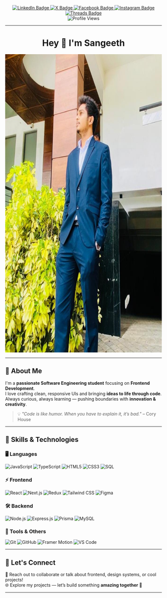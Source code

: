 <!-- PROFILE BADGES -->
<div align="center" id="badges">
  <a href="https://www.linkedin.com/in/your-link-here">
    <img src="https://img.shields.io/badge/LinkedIn-blue?style=for-the-badge&logo=linkedin&logoColor=white" alt="LinkedIn Badge"/>
  </a>
  <a href="https://x.com/your-link-here">
    <img src="https://img.shields.io/badge/X-1DA1F2?style=for-the-badge&logo=x&logoColor=white" alt="X Badge"/>
  </a>
  <a href="https://facebook.com/your-link-here">
    <img src="https://img.shields.io/badge/Facebook-1877F2?style=for-the-badge&logo=facebook&logoColor=white" alt="Facebook Badge"/>
  </a>
  <a href="https://instagram.com/your-link-here">
    <img src="https://img.shields.io/badge/Instagram-E4405F?style=for-the-badge&logo=instagram&logoColor=white" alt="Instagram Badge"/>
  </a>
  <a href="https://threads.net/your-link-here">
    <img src="https://img.shields.io/badge/Threads-000000?style=for-the-badge&logo=threads&logoColor=white" alt="Threads Badge"/>
  </a>
</div>

<div align="center">
  <img src="https://komarev.com/ghpvc/?username=ssulochanaherath&style=flat-square&color=blue" alt="Profile Views"/>
</div>

---

<h1 align="center">Hey 👋 I'm Sangeeth</h1>

<div align="center">
  <img src="https://github.com/ssulochanaherath/ssulochanaherath/blob/main/assets/banner.jpg?raw=true" alt="Banner" width="1000" height="960"/>
</div>

---

## 💫 About Me
I'm a **passionate Software Engineering student** focusing on **Frontend Development**.  
I love crafting clean, responsive UIs and bringing **ideas to life through code**.  
Always curious, always learning — pushing boundaries with **innovation & creativity**.

> 💡 *"Code is like humor. When you have to explain it, it’s bad."* – Cory House

---

## 🧠 Skills & Technologies

### 🖥️ Languages  
![JavaScript](https://img.shields.io/badge/-JavaScript-F7DF1E?style=for-the-badge&logo=javascript&logoColor=black)
![TypeScript](https://img.shields.io/badge/-TypeScript-3178C6?style=for-the-badge&logo=typescript&logoColor=white)
![HTML5](https://img.shields.io/badge/-HTML5-E34F26?style=for-the-badge&logo=html5&logoColor=white)
![CSS3](https://img.shields.io/badge/-CSS3-1572B6?style=for-the-badge&logo=css3&logoColor=white)
![SQL](https://img.shields.io/badge/-SQL-4479A1?style=for-the-badge&logo=mysql&logoColor=white)

### ⚡ Frontend  
![React](https://img.shields.io/badge/-React-61DAFB?style=for-the-badge&logo=react&logoColor=black)
![Next.js](https://img.shields.io/badge/-Next.js-000000?style=for-the-badge&logo=nextdotjs&logoColor=white)
![Redux](https://img.shields.io/badge/-Redux-764ABC?style=for-the-badge&logo=redux&logoColor=white)
![Tailwind CSS](https://img.shields.io/badge/-TailwindCSS-06B6D4?style=for-the-badge&logo=tailwindcss&logoColor=white)
![Figma](https://img.shields.io/badge/-Figma-F24E1E?style=for-the-badge&logo=figma&logoColor=white)

### 🛠 Backend  
![Node.js](https://img.shields.io/badge/-Node.js-339933?style=for-the-badge&logo=node.js&logoColor=white)
![Express.js](https://img.shields.io/badge/-Express.js-000000?style=for-the-badge&logo=express&logoColor=white)
![Prisma](https://img.shields.io/badge/-Prisma-2D3748?style=for-the-badge&logo=prisma&logoColor=white)
![MySQL](https://img.shields.io/badge/-MySQL-4479A1?style=for-the-badge&logo=mysql&logoColor=white)

### 🔧 Tools & Others  
![Git](https://img.shields.io/badge/-Git-F05032?style=for-the-badge&logo=git&logoColor=white)
![GitHub](https://img.shields.io/badge/-GitHub-181717?style=for-the-badge&logo=github&logoColor=white)
![Framer Motion](https://img.shields.io/badge/-Framer%20Motion-black?style=for-the-badge&logo=framer&logoColor=white)
![VS Code](https://img.shields.io/badge/-VS%20Code-007ACC?style=for-the-badge&logo=visual-studio-code&logoColor=white)

---

## 🔗 Let's Connect
📩 Reach out to collaborate or talk about frontend, design systems, or cool projects!  
🌐 Explore my projects — let’s build something **amazing together** 💫  

---

